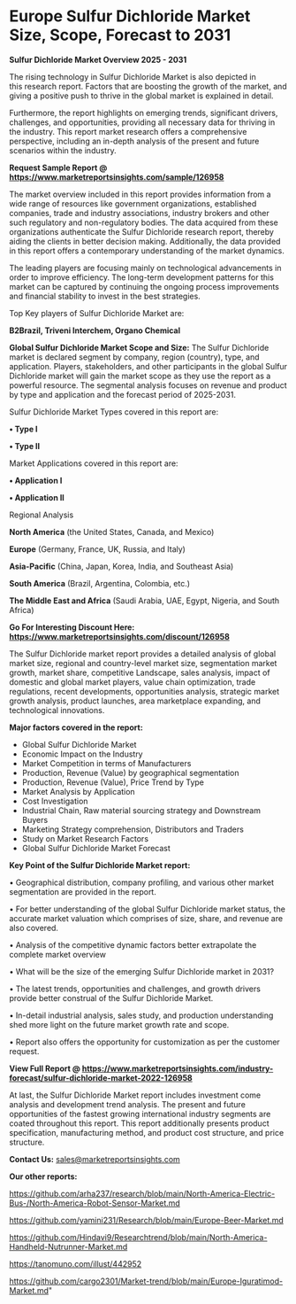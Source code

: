 # Europe Sulfur Dichloride Market Size, Scope, Forecast to 2031

<Strong> Sulfur Dichloride Market Overview 2025 - 2031</strong>

The rising technology in Sulfur Dichloride Market is also depicted in this research report. Factors that are boosting the growth of the market, and giving a positive push to thrive in the global market is explained in detail.

Furthermore, the report highlights on emerging trends, significant drivers, challenges, and opportunities, providing all necessary data for thriving in the industry. This report market research offers a comprehensive perspective, including an in-depth analysis of the present and future scenarios within the industry.

<strong>Request Sample Report @ <a href=https://www.marketreportsinsights.com/sample/126958>https://www.marketreportsinsights.com/sample/126958</a></strong>

The market overview included in this report provides information from a wide range of resources like government organizations, established companies, trade and industry associations, industry brokers and other such regulatory and non-regulatory bodies. The data acquired from these organizations authenticate the Sulfur Dichloride research report, thereby aiding the clients in better decision making. Additionally, the data provided in this report offers a contemporary understanding of the market dynamics.

The leading players are focusing mainly on technological advancements in order to improve efficiency. The long-term development patterns for this market can be captured by continuing the ongoing process improvements and financial stability to invest in the best strategies.

Top Key players of Sulfur Dichloride Market are:

<strong>B2Brazil, Triveni Interchem, Organo Chemical</strong>

<strong><b>Global Sulfur Dichloride Market Scope and Size:</b></strong>
The Sulfur Dichloride market is declared segment by company, region (country), type, and application. Players, stakeholders, and other participants in the global Sulfur Dichloride market will gain the market scope as they use the report as a powerful resource. The segmental analysis focuses on revenue and product by type and application and the forecast period of 2025-2031.

Sulfur Dichloride Market Types covered in this report are:

<strong>• Type I

• Type II</strong>

Market Applications covered in this report are:

<strong>• Application I

• Application II</strong> 

Regional Analysis

<strong>North America</strong> (the United States, Canada, and Mexico)

<strong>Europe</strong> (Germany, France, UK, Russia, and Italy)

<strong>Asia-Pacific</strong> (China, Japan, Korea, India, and Southeast Asia)

<strong>South America</strong> (Brazil, Argentina, Colombia, etc.)

<strong>The Middle East and Africa</strong> (Saudi Arabia, UAE, Egypt, Nigeria, and South Africa)

<strong>Go For Interesting Discount Here: <a href=https://www.marketreportsinsights.com/discount/126958>https://www.marketreportsinsights.com/discount/126958</a></strong>

The Sulfur Dichloride market report provides a detailed analysis of global market size, regional and country-level market size, segmentation market growth, market share, competitive Landscape, sales analysis, impact of domestic and global market players, value chain optimization, trade regulations, recent developments, opportunities analysis, strategic market growth analysis, product launches, area marketplace expanding, and technological innovations.

<strong><b>Major factors covered in the report:</b></strong>
<ul>
  <li>Global Sulfur Dichloride Market </li>
  <li>Economic Impact on the Industry</li>
  <li>Market Competition in terms of Manufacturers</li>
  <li>Production, Revenue (Value) by geographical segmentation</li>
  <li>Production, Revenue (Value), Price Trend by Type</li>
  <li>Market Analysis by Application</li>
  <li>Cost Investigation</li>
  <li>Industrial Chain, Raw material sourcing strategy and Downstream Buyers</li>
  <li>Marketing Strategy comprehension, Distributors and Traders</li>
  <li>Study on Market Research Factors</li>
  <li>Global Sulfur Dichloride Market Forecast</li>
</ul>

<strong><b>Key Point of the Sulfur Dichloride Market report:</b></strong>

• Geographical distribution, company profiling, and various other market segmentation are provided in the report.

• For better understanding of the global Sulfur Dichloride market status, the accurate market valuation which comprises of size, share, and revenue are also covered.

• Analysis of the competitive dynamic factors better extrapolate the complete market overview

• What will be the size of the emerging Sulfur Dichloride market in 2031?

• The latest trends, opportunities and challenges, and growth drivers provide better construal of the Sulfur Dichloride Market.

• In-detail industrial analysis, sales study, and production understanding shed more light on the future market growth rate and scope.

• Report also offers the opportunity for customization as per the customer request.

<strong><b>View Full Report @ <a href=https://www.marketreportsinsights.com/industry-forecast/sulfur-dichloride-market-2022-126958>https://www.marketreportsinsights.com/industry-forecast/sulfur-dichloride-market-2022-126958</a></b></strong>


At last, the Sulfur Dichloride Market report includes investment come analysis and development trend analysis. The present and future opportunities of the fastest growing international industry segments are coated throughout this report. This report additionally presents product specification, manufacturing method, and product cost structure, and price structure.

<strong>Contact Us:</strong>
sales@marketreportsinsights.com

<strong>Our other reports:</strong>

<a href=https://github.com/arha237/research/blob/main/North-America-Electric-Bus-/North-America-Robot-Sensor-Market.md>https://github.com/arha237/research/blob/main/North-America-Electric-Bus-/North-America-Robot-Sensor-Market.md</a>

<a href=https://github.com/yamini231/Research/blob/main/Europe-Beer-Market.md>https://github.com/yamini231/Research/blob/main/Europe-Beer-Market.md</a>

<a href=https://github.com/Hindavi9/Researchtrend/blob/main/North-America-Handheld-Nutrunner-Market.md>https://github.com/Hindavi9/Researchtrend/blob/main/North-America-Handheld-Nutrunner-Market.md</a>

<a href=https://tanomuno.com/illust/442952>https://tanomuno.com/illust/442952</a>

<a href=https://github.com/cargo2301/Market-trend/blob/main/Europe-Iguratimod-Market.md>https://github.com/cargo2301/Market-trend/blob/main/Europe-Iguratimod-Market.md</a>"
